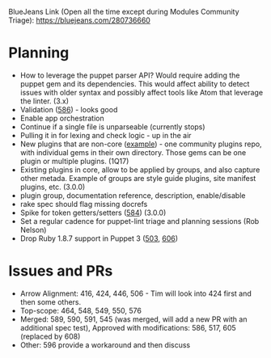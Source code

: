 BlueJeans Link (Open all the time except during Modules Community Triage): https://bluejeans.com/280736660

# Planning

* How to leverage the puppet parser API? Would require adding the puppet gem and its dependencies. This would affect ability to detect issues with older syntax and possibly affect tools like Atom that leverage the linter. (3.x)
 * Validation ([586](https://github.com/rodjek/puppet-lint/pull/586)) - looks good
  * Enable app orchestration
  * Continue if a single file is unparseable (currently stops)
 * Pulling it in for lexing and check logic - up in the air
* New plugins that are non-core ([example](https://github.com/rodjek/puppet-lint/pull/235)) - one community plugins repo, with individual gems in their own directory. Those gems can be one plugin or multiple plugins. (1Q17)
* Existing plugins in core, allow to be applied by groups, and also capture other metada. Example of groups are style guide plugins, site manifest plugins, etc. (3.0.0)
 * plugin group, documentation reference, description, enable/disable
  * rake spec should flag missing docrefs
* Spike for token getters/setters ([584](https://github.com/rodjek/puppet-lint/pull/584/files)) (3.0.0)
* Set a regular cadence for puppet-lint triage and planning sessions (Rob Nelson)
* Drop Ruby 1.8.7 support in Puppet 3 ([503](https://github.com/rodjek/puppet-lint/issues/503), [606](https://github.com/rodjek/puppet-lint/pull/606))

# Issues and PRs

* Arrow Alignment: 416, 424, 446, 506 - Tim will look into 424 first and then some others.
* Top-scope: 464, 548, 549, 550, 576
* Merged: 589, 590, 591, 545 (was merged, will add a new PR with an additional spec test), Approved with modifications: 586, 517, 605 (replaced by 608)
* Other: 596 provide a workaround and then discuss


